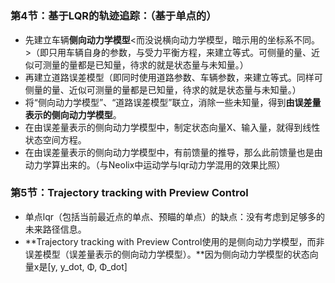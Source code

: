# 

### 第4节：基于LQR的轨迹追踪：（基于单点的）
* 先建立车辆**侧向动力学模型**<而没说横向动力学模型，暗示用的坐标系不同。>（即只用车辆自身的参数，与受力平衡方程，来建立等式。可侧量的量、近似可测量的量都是已知量，待求的就是状态量与未知量。）
* 再建立道路误差模型（即同时使用道路参数、车辆参数，来建立等式。同样可侧量的量、近似可测量的量都是已知量，待求的就是状态量与未知量。）
* 将“侧向动力学模型”、“道路误差模型”联立，消除一些未知量，得到**由误差量表示的侧向动力学模型**。
* 在由误差量表示的侧向动力学模型中，制定状态向量X、输入量，就得到线性状态空间方程。
* 在由误差量表示的侧向动力学模型中，有前馈量的推导，那么此前馈量也是由动力学算出来的。（与Neolix中运动学与lqr动力学混用的效果比照）
### 第5节：Trajectory tracking with Preview Control
* 单点lqr（包括当前最近点的单点、预瞄的单点）的缺点：没有考虑到足够多的未来路径信息。
* **Trajectory tracking with Preview Control使用的是侧向动力学模型，而非误差模型（误差量表示的侧向动力学模型）。**因为侧向动力学模型的状态向量x是[y, y_dot, Φ, Φ_dot]













